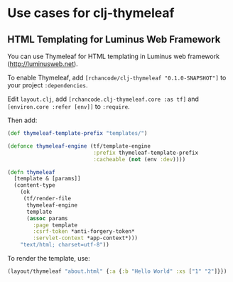 # Use cases for clj-thymeleaf

## HTML Templating for Luminus Web Framework

You can use Thymeleaf for HTML templating in Luminus web framework (http://luminusweb.net).

To enable Thymeleaf, add `[rchancode/clj-thymeleaf "0.1.0-SNAPSHOT"]` to your project `:dependencies`.

Edit `layout.clj`, add `[rchancode.clj-thymeleaf.core :as tf]` and `[environ.core :refer [env]]` to `:require`.

Then add:
```clojure
(def thymeleaf-template-prefix "templates/")

(defonce thymeleaf-engine (tf/template-engine
                           :prefix thymeleaf-template-prefix
                           :cacheable (not (env :dev))))

(defn thymeleaf
  [template & [params]]
  (content-type
    (ok
     (tf/render-file
      thymeleaf-engine
      template
      (assoc params
        :page template
        :csrf-token *anti-forgery-token*
        :servlet-context *app-context*)))
    "text/html; charset=utf-8"))

```

To render the template, use:

```clojure
(layout/thymeleaf "about.html" {:a {:b "Hello World" :xs ["1" "2"]}})
```



